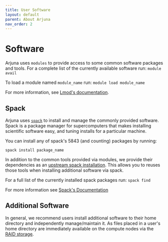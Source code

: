 ```yaml
---
title: User Software
layout: default
parent: About Arjuna
nav_order: 2
---
```


# Software

Arjuna uses `modules` to provide access to some common software packages and tools.
For a complete list of the currently available software run: `module avail`

To load a module named `module_name` run: `module load module_name`

For more information, see [Lmod's documentation](https://lmod.readthedocs.io).


## Spack

Arjuna uses [`spack`](https://spack.io) to install and manage the commonly provided
software. Spack is a package manager for supercomputers that makes installing
scientific software easy, and tuning installs for a particular machine.

You can install any of spack's 5843 (and counting) packages by running:

```shell
spack install package_name
```

In addition to the common tools provided via modules, we provide their dependencies
as an [upstream spack installation](https://spack.readthedocs.io/en/latest/chain.html?highlight=upstream#using-multiple-upstream-spack-instances). This allows you to
reuses those tools when installing additional software via spack.

For a full list of the currently installed spack packages run: `spack find`

For more information see [Spack's Documentation](https://spack.readthedocs.io)

## Additional Software

In general, we recommend users install additional software to their home directory
and independently manage/maintain it. As files placed in a user's home directory
are immediately available on the compute nodes via the [RAID storage].

[RAID storage]: hardware.md#raid-storage
